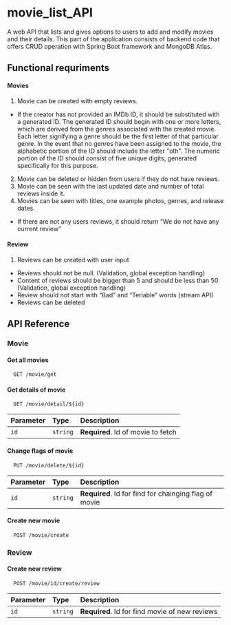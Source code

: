 # movie_list_API
A web API that lists and gives options to users to add and modify movies and their details. This part of the application consists of backend code that offers CRUD operation with Spring Boot framework and MongoDB Atlas.


## Functional requriments

#### Movies
1.	Movie can be created with empty reviews.
   - If the creator has not provided an IMDb ID, it should be substituted with a generated ID. The generated ID should begin with one or more letters, which are derived from the genres associated with the created movie. Each letter signifying a genre should be the first letter of that particular genre. In the event that no genres have been assigned to the movie, the alphabetic portion of the ID should include the letter "oth". The numeric portion of the ID should consist of five unique digits, generated specifically for this purpose.
2.	Movie can be deleted or hidden from users if they do not have reviews.
3.	Movie can be seen with the last updated date and number of total reviews inside it.
4.	Movies can be seen with titles, one example photos, genres, and release dates.
- If there are not any users reviews, it should return “We do not have any current review”

#### Review
1.	Reviews can be created with user input
- Reviews should not be null. (Validation, global exception handling)	
- Content of reviews should be bigger than 5 and should be less than 50 (Validation, global exception handling)
- Review should not start with “Bad” and “Teriable” words (stream API)
- Reviews can be deleted






## API Reference

### Movie
#### Get all movies

```http
  GET /movie/get
```

#### Get details of movie

```http
  GET /movie/detail/${id}
```

| Parameter | Type     | Description                       |
| :-------- | :------- | :-------------------------------- |
| `id`      | `string` | **Required**. Id of movie to fetch |

#### Change flags of movie

```http
  PUT /movie/delete/${id}
```

| Parameter | Type     | Description                       |
| :-------- | :------- | :-------------------------------- |
| `id`      | `string` | **Required**. Id for find for chainging flag of movie |

#### Create new movie

```http
  POST /movie/create
```
### Review
#### Create new review
```http
  POST /movie/id/create/review
```
| Parameter | Type     | Description                       |
| :-------- | :------- | :-------------------------------- |
| `id`      | `string` | **Required**. Id for find movie of new reviews |

